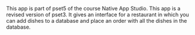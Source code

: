 This app is part of pset5 of the course Native App Studio. This app is a revised version of pset3. It gives an interface for a restaurant in which you can add dishes to a database and place an order with all the dishes in the database.
